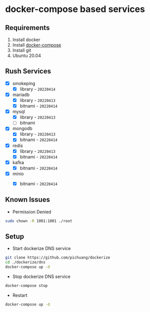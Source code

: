 # docker-compose based services

## Requirements
1. Install docker
2. Install [docker-compose](https://docs.docker.com/compose/install/)
3. Install git
4. Ubuntu 20.04

## Rush Services
- [x] smokeping
  - [x] library - `20220414`
- [x] mariadb
  - [x] library - `20220413`
  - [x] bitnami - `20220414`
- [x] mysql
  - [x] library - `20220413`
  - [ ] bitnami
- [x] mongodb
  - [x] library - `20220413`
  - [x] bitnami - `20220414`
- [x] redis
  - [x] library - `20220413`
  - [x] bitnami - `20220414`
- [x] kafka
  - [x] bitnami - `20220414`
- [x] minio
  - [x] bitnami - `20220414`


## Known Issues

- Permission Denied
```bash
sudo chown -R 1001:1001 ./root
```


## Setup

- Start dockerize DNS service
```bash
git clone https://github.com/pichuang/dockerize
cd ./dockerize/dns
docker-compose up -d
```

- Stop dockerize DNS service
```bash
docker-compose stop
```

- Restart
```bash
docker-compose up -d
```
